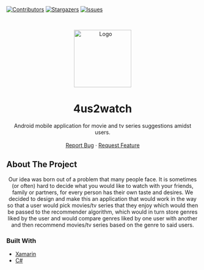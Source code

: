 [![Contributors][contributors-shield]][contributors-url]
[![Stargazers][stars-shield]][stars-url]
[![Issues][issues-shield]][issues-url]

<br />
<p align="center">
  <a href="https://github.com/Quiirex/4us2watch">
    <img src="https://c0.klipartz.com/pngpicture/779/81/sticker-png-logo-brand-random-icons-angle-text.png" alt="Logo" width="150" height="150">
  </a>

  <h1 align="center">4us2watch</h1>

  <p align="center">
    Android mobile application for movie and tv series suggestions amidst users.
  <br/>
  <br/>
    <a href="https://github.com/github_username/repo_name/issues">Report Bug</a>
    ·
    <a href="https://github.com/github_username/repo_name/issues">Request Feature</a>
  </p>
</p>

<!-- ABOUT THE PROJECT -->
## About The Project

<p align="center">
Our idea was born out of a problem that many people face. It is sometimes (or often) hard
to decide what you would like to watch with your friends, family or partners,
for every person has their own taste and desires. We decided to design and make this
an application that would work in the way so that a user would pick movies/tv series that they enjoy
which would then be passed to the recommender algorithm, which would in turn store genres liked by the user
and would compare genres liked by one user with another and then recommend movies/tv series based on the genre to said users.
</p>


### Built With

* [Xamarin](https://dotnet.microsoft.com/apps/xamarin)
* [C#](https://docs.microsoft.com/en-us/dotnet/csharp/)


<!-- MARKDOWN LINKS & IMAGES -->
<!-- https://www.markdownguide.org/basic-syntax/#reference-style-links -->
[contributors-shield]: https://img.shields.io/github/contributors/Quiirex/4us2watch.svg?style=for-the-badge
[contributors-url]: https://github.com/Quiirex/4us2watch/graphs/contributors
[forks-shield]: https://img.shields.io/github/forks/Quiirex/4us2watch.svg?style=for-the-badge
[forks-url]: https://github.com/Quiirex/4us2watch/network/members
[stars-shield]: https://img.shields.io/github/stars/Quiirex/4us2watch.svg?style=for-the-badge
[stars-url]: https://github.com/Quiirex/4us2watch/stargazers
[issues-shield]: https://img.shields.io/github/issues/Quiirex/4us2watch.svg?style=for-the-badge
[issues-url]: https://github.com/Quiirex/4us2watch/issues
[license-shield]: https://img.shields.io/github/license/Quiirex/4us2watch.svg?style=for-the-badge
[license-url]: https://github.com/Quiirex/4us2watch/blob/master/LICENSE.txt
[linkedin-shield]: https://img.shields.io/badge/-LinkedIn-black.svg?style=for-the-badge&logo=linkedin&colorB=555
[linkedin-url]: https://linkedin.com/in/Quiirex
